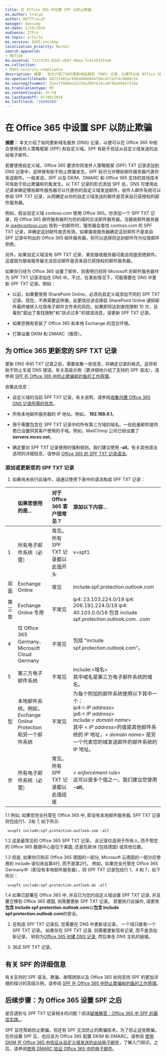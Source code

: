 ```yaml
---
title: 在 Office 365 中设置 SPF 以防止欺骗
ms.author: tracyp
author: MSFTTracyP
manager: dansimp
ms.date: 2/19/2018
audience: ITPro
ms.topic: article
ms.service: O365-seccomp
localization_priority: Normal
search.appverid:
- MET150
ms.assetid: 71373291-83d2-466f-86ea-fc61493743a6
ms.collection:
- M365-security-compliance
description: 摘要： 本文介绍了如何更新域名服务 (DNS) 记录，以便可以在 Office 365 中结合使用发件人策略框架 (SPF) 和自定义域。 SPF 有助于验证从自定义域发送的出站电子邮件。
ms.openlocfilehash: 8023f481ac998a04b6864f84c457a3f4c9608c1b
ms.sourcegitcommit: 32ecff689ae32c59a39b7633ca0f36a304e7516e
ms.translationtype: MT
ms.contentlocale: zh-CN
ms.lasthandoff: 07/09/2019
ms.locfileid: "35600388"
---
```

# <a name="set-up-spf-in-office-365-to-help-prevent-spoofing"></a>在 Office 365 中设置 SPF 以防止欺骗

 **摘要：** 本文介绍了如何更新域名服务 (DNS) 记录，以便可以在 Office 365 中结合使用发件人策略框架 (SPF) 和自定义域。SPF 有助于验证从自定义域发送的出站电子邮件。 
  
若要使用自定义域，Office 365 要求你将发件人策略框架 (SPF) TXT 记录添加到 DNS 记录中，这样做有助于防止欺骗发生。SPF 标识允许哪些邮件服务器代表你发送邮件。一般来说，SPF 以及 DKIM、DMARC 和 Office 365 支持的其他技术可有助于防止欺骗和钓鱼发生。以 TXT 记录的形式添加 SPF 后，DNS 可使用此记录来确定哪些邮件服务器可以代表你的自定义域发送邮件。收件人邮件系统可以参阅 SPF TXT 记录，从而确定从你的自定义域发送的邮件是否来自已获授权的邮件服务器。
  
例如，假设自定义域 contoso.com 使用 Office 365。你添加一个 SPF TXT 记录，将 Office 365 邮件服务器列为你的域的合法邮件服务器。当接收邮件服务器从 joe@contoso.com 收到一封邮件时，服务器会查找 contoso.com 的 SPF TXT 记录，并确定这封邮件是否有效。如果接收服务器确定这封邮件不是来自 SPF 记录中列出的 Office 365 邮件服务器，则可以选择将这封邮件作为垃圾邮件拒绝。
  
另外，如果自定义域没有 SPF TXT 记录，某些接收服务器可能会彻底拒绝邮件。这是因为接收服务器无法验证邮件是否来自已获授权的邮件服务器。
  
如果你已经为 Office 365 设置了邮件，则表明已经将 Microsoft 的邮件服务器作为 SPF TXT 记录添加在 DNS 中。不过，在某些情况下，可能需要在 DNS 中更新 SPF TXT 记录。例如：
  
- 以前，如果要使用 SharePoint Online，必须向自定义域添加不同的 SPF TXT 记录。现在，不再需要这样做。此更改应该会降低 SharePoint Online 通知邮件最终被转入垃圾电子邮件文件夹的风险。如果即将达到查找限制 10 次，且看到"超出了查找限制"和"跃点过多"的错误消息，请更新 SPF TXT 记录。
    
- 如果您拥有安装了 Office 365 和本地 Exchange 的混合环境。
    
- 打算设置 DKIM 和 DMARC（推荐）。
    
## <a name="updating-your-spf-txt-record-for-office-365"></a>为 Office 365 更新您的 SPF TXT 记录

更新 DNS 中的 TXT 记录之前，需要收集一些信息，并确定记录的格式。这将有助于防止生成 DNS 错误。有关高级示例（更详细地介绍了支持的 SPF 语法），请参阅 [SPF 在 Office 365 中防止欺骗和钓鱼的工作原理](how-office-365-uses-spf-to-prevent-spoofing.md#HowSPFWorks)。
  
收集此信息：
  
- 自定义域的当前 SPF TXT 记录。有关说明，请参阅[收集创建 Office 365 DNS 记录所需的信息](https://support.office.microsoft.com/en-us/article/Gather-the-information-you-need-to-create-Office-365-DNS-records-77f90d4a-dc7f-4f09-8972-c1b03ea85a67)。
    
- 所有本地邮件服务器的 IP 地址。例如， **192.168.0.1**。
    
- 用于需要包含在 SPF TXT 记录中的所有第三方域的域名。一些批量邮件提供商已设置供其客户使用的子域。例如，MailChimp 公司已经设置了 **servers.mcsv.net**。
    
- 确定要对 SPF TXT 记录使用的强制规则。我们建议使用 **-all**。有关其他语法选项的详细信息，请参阅 [Office 365 的 SPF TXT 记录语法](how-office-365-uses-spf-to-prevent-spoofing.md#SPFSyntaxO365)。
    
### <a name="to-add-or-update-your-spf-txt-record"></a>添加或更新您的 SPF TXT 记录

1. 如果尚未执行此操作，请通过使用下表中的语法构成 SPF TXT 记录：
    
||**如果您使用的是...**|**对于 Office 365 客户很常见？**|**添加以下内容...**|
|:-----|:-----|:-----|:-----|
|1  <br/> |所有电子邮件系统（必需）  <br/> |常见。所有 SPF TXT 记录都以此值开头  <br/> |v=spf1  <br/> |
|双面  <br/> |Exchange Online  <br/> |常见  <br/> |include:spf.protection.outlook.com  <br/> |
|第三章  <br/> |Exchange Online 专用  <br/> |不常见  <br/> |ip4: 23.103.224.0/19 ip4: 206.191.224.0/19 ip4: 40.103.0.0/16 包含 include spf.protection.outlook.com. .com  <br/> |
|4  <br/> |仅 Office 365 Germany、Microsoft Cloud Germany  <br/> |不常见  <br/> |包括 "include spf.protection.outlook.com"。  <br/> |
|5  <br/> |第三方电子邮件系统  <br/> |不常见  <br/> |include:\<域名\>  <br/> 其中域名是第三方电子邮件系统的域名。  <br/> |
|型  <br/> |本地邮件系统。例如，Exchange Online Protection 和另一个邮件系统  <br/> |不常见  <br/> | 为每个附加的邮件系统使用以下其中一个：  <br/>  ip4:\<  _IP address_\>  <br/>  ip6:\<  _IP address_\>  <br/>  include:\<  _domain name_\>  <br/>  其中 \<  _IP address_\>的值是其他邮件系统的 IP 地址，\< _domain name_\> 是另一个代表您的域发送邮件的邮件系统的 IP 地址。  <br/> |
|步  <br/> |所有电子邮件系统（必需）  <br/> |常见。所有 SPF TXT 记录都以此值结尾  <br/> |\< _enforcement rule_\>  <br/> 这可以是多个值之一。我们建议您使用 **-all**。  <br/> |
   
1.1 例如, 如果您完全托管在 Office 365 中, 即没有本地邮件服务器, SPF TXT 记录将包括行1、2和 7, 如下所示:
    
  ```
   v=spf1 include:spf.protection.outlook.com -all
  ```

1.2 这是最常见的 Office 365 SPF TXT 记录。 此记录仅适用于所有人, 而不管您的 Office 365 数据中心是位于美国, 还是在欧洲 (包括德国) 或其他位置。
    
1.3 但是, 如果你已购买 Office 365 德国的一部分, Microsoft 云德国的一部分应使用的 include 语句来自第4行, 而不是第2行。 例如，如果完全托管在 Office 365 Germany中（即没有本地邮件服务器），则 SPF TXT 记录包括行 1、4 和 7，如下所示：
    
  ```
   v=spf1 include:spf.protection.outlook.de -all
  ```

1.4 如果已部署在 Office 365 中, 并且已为您的自定义域设置 SPF TXT 记录, 并且要迁移到 Office 365 德国, 则需要更新 SPF TXT 记录。 若要执行此操作, 请更改**包含 include spf.protection.outlook.com**以**包含 include spf.protection.outlook.com**的安全。
    
2. 在构造 SPF TXT 记录后, 您需要在 DNS 中更新该记录。 一个域只能有一个 SPF TXT 记录。 如果存在 SPF TXT 记录, 则需要更新现有记录, 而不是添加新记录。 转到为[Office 365 创建 DNS 记录](https://docs.microsoft.com/office365/admin/get-help-with-domains/create-dns-records-at-any-dns-hosting-provider?view=o365-worldwide), 然后单击 DNS 主机的链接。 
    
3. 测试 SPF TXT 记录。
    
## <a name="more-information-about-spf"></a>有关 SPF 的详细信息

有关支持的 SPF 语法、欺骗、故障排除以及 Office 365 如何支持 SPF 的更加详细的探讨的高级示例，请参阅 [SPF 在 Office 365 中防止欺骗和钓鱼的工作原理](how-office-365-uses-spf-to-prevent-spoofing.md#HowSPFWorks)。
  
## <a name="next-steps-after-you-set-up-spf-for-office-365"></a>后续步骤：为 Office 365 设置 SPF 之后

是否遇到与 SPF TXT 记录相关的问题？阅读[疑难解答：Office 365 中 SPF 的最佳实践。](how-office-365-uses-spf-to-prevent-spoofing.md#SPFTroubleshoot)。
  
 SPF 旨在帮助防止欺骗，但还有 SPF 无法防止的欺骗技术。为了防止这些欺骗，在你设置 SPF 后，也应该为 Office 365 配置 DKIM 和 DMARC。请参阅 [使用 DKIM 在 Office 365 中验证从自定义域发送的出站电子邮件](use-dkim-to-validate-outbound-email.md)，了解入门知识。之后，请参阅[使用 DMARC 验证 Office 365 中的电子邮件](use-dmarc-to-validate-email.md)。
  

